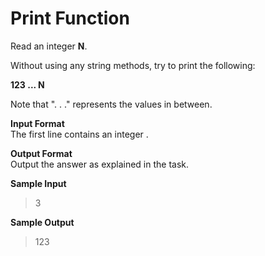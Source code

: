Print Function
===============

Read an integer **N**.

Without using any string methods, try to print the following:

**123 ... N**

Note that ". . ." represents the values in between.

**Input Format** </br>
The first line contains an integer .

**Output Format** </br>
Output the answer as explained in the task.

**Sample Input**

>3

**Sample Output**

>123

